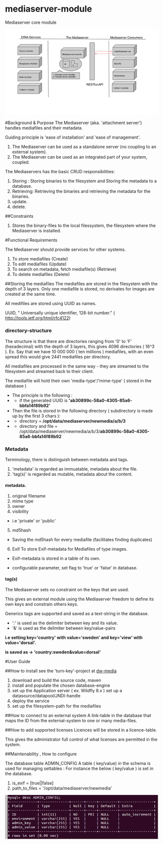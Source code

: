 # mediaserver-module
Mediaserver core module

![alt mediaserver in fokus](docs/Mediaserver-module(1-2).png)

#Background & Purpose
The Mediaserver (aka. 'attachment server')  handles mediafiles and their metadata.<p>
Guiding principle is 'ease of installation' and 'ease of management'.

1. The Mediaserver can be used as a standalone server (no coupling to an external system).
2. The Mediaserver can be used as an integrated part of your system, coupled.

The Mediaservers has the basic CRUD responsibilities:

1. Storing :
Storing binaries to the filesystem and Storing the metadata to a database.
2. Retrieving:
Retrieving the binaries and retrieving the metadata for the binaries.
3. update.
4. delete.

##Constraints
1. Stores the binary-files to the local filessystem, the filesystem where the Mediaserver is installed.

#Functional Requirements

The Mediaserver should provide services for other systems.

1. To store mediafiles (Create)
2. To edit mediafiles (Update)
3. To search on metadata, fetch mediafile(s) (Retrieve) 
4. To delete mediafiles (Delete)

##Storing the mediafiles 
The mediafiles are stored in the filesystem with the depth of 3 layers.
Only one mediafile is stored, no derivates for images are created at the same time. <p>
All medifiles are stored using UUID as names. <p>
UUID, " Universally unique identifier, 128-bit number." ( http://tools.ietf.org/html/rfc4122) <p>

### directory-structure
The structure is that there are directories ranging from '0' to 'F' (hexadecimal) with the depth of 3 layers, this gives 4096 directories ( 16^3 ).
Ex. Say that we have 10 000 000 ( ten millions ) mediafiles, with an even spread this would give 2441 mediafiles per directory. 

All mediafiles are processed in the same way - they are streamed to the filesystem and streamed back to their client.<p>
The mediafile will hold their own 'media-type'/'mime-type' ( stored in the database )

- The principle is the following : 
- - if the generated UUID is **'ab30899c-58a0-4305-85a6-bbfa14f89b92'**
- Then the file is stored in the following directory ( subdirectory is made up by the first 3 chars ):
- - directory = **/opt/data/mediaserver/newmedia/a/b/3**
- - directory and file = /opt/data/mediaserver/newmedia/a/b/3/**ab30899c-58a0-4305-85a6-bbfa14f89b92**

### Metadata
Terminology, there is distinguish between metadata and tags.<p>
1. 'metadata' is regarded as immuatable, metadata about the file.
2. 'tag(s)' is regarded as mutable, metadata about the content.

#### metadata.

1. original filename
2. mime type
3. owner
4. visibility
- i.e  'private' or 'public'
5. md5hash
- Saving the md5hash for every mediafile (facilitates finding duplicates)
6. Exif
To store Exif-metadata for Mediafiles of type images.<p>
- Exif-metadata is stored in a table of its own.<p>
- configurable parameter, set flag to 'true' or 'false' in database.<p>

#### tag(s)
The Mediaserver sets no constraint on the keys that are used.  <p>
This gives an external module using the Mediaserver freedom to define its own keys and constrain others keys.

Generics tags are supported and saved as a text-string in the database. <p>
- ':' is used as the delimiter between key and its value.
- '&' is used as the delimiter between key/value-pairs  <p>

<b>i.e setting key='country' with value='sweden' and key='view' with value='dorsal'. </b><p>
<b>is saved as -> 'country:sweden&value=dorsal'</b> <p>

#User Guide

##How to install
see the 'turn-key'-project at [dw-media](https://github.com/DINA-Web/dw-media) 

1. download and build the source code, maven
2. install and populate the chosen database-engine
3. set up the Application server ( ex. Wildfly 8.x )
set up a datasource/datapool/JNDI-handle
4. deploy the service
5. set up the filesystem-path for the mediafiles

##How to connect to an external system
A link-table in the database that maps the ID from the external-system to one or many media-files.

##How to add supported licenses
Licences will be stored in a licence-table. <p>
This gives the administrator full control of what licenses are permitted in the system.<p>

##Maintenability , How to configure

The database table ADMIN_CONFIG
A table ( key/value) in the schema is used for managing settables :
For instance the below ( key/value ) is set in the database.

1. is_exif = [true||false]
2. path_to_files = '/opt/data/mediaserver/newmedia'

![alt Admin-table](docs/admin-table.png)